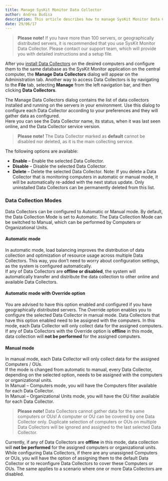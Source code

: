 ```yaml
---
title: Manage SysKit Monitor Data Collector
author: Andrea Budisa
description: This article describes how to manage SysKit Monitor Data Collectors.
date: 29/06/17
---
```

> __Please note!__ If you have more than 100 servers, or geographically distributed servers, it is recommended that you use SysKit Monitor Data Collector. Please contact our support team, which will provide you with detailed instructions and a setup file.
 
After you [install Data Collectors](#internal/installation-configuration/install-wizard/install-agent) on the desired computers and configure them to the same database as the SysKit Monitor application on the central computer, the __Manage Data Collectors__ dialog will appear on the Administration tab. Another way to access Data Collectors is by navigating to the __File__ tab, selecting __Manage__ from the left navigation bar, and then clicking __Data Collectors__.

The Manage Data Collectors dialog contains the list of data collectors installed and running on the servers in your environment. Use this dialog to configure each Data Collector according to your preferences and they will gather data as configured.  
Here you can see the Data Collector name, its status, when it was last seen online, and the Data Collector service version.

> __Please note!__ The Data Collector marked as __default__ cannot be disabled nor deleted, as it is the main collecting service.

The following options are available:

* __Enable__ – Enable the selected Data Collector.
* __Disable__ – Disable the selected Data Collector.
* __Delete__ – Delete the selected Data Collector. Note: If you delete a Data Collector that is monitoring computers in automatic or manual mode, it will be automatically re-added with the next status update. Only uninstalled Data Collectors can be permanently deleted from this list.

### Data Collection Modes

Data Collectors can be configured to Automatic or Manual mode. By default, the Data Collection Mode is set to Automatic. The Data Collection Mode can be switched to Manual, which can be performed by Computers or Organizational Units.

#### Automatic mode

In automatic mode, load balancing improves the distribution of data collection and optimization of resource usage across multiple Data Collectors. This way, you don’t need to worry about configuration settings, as the system is configured automatically.  
If any of Data Collectors are __offline or disabled__, the system will automatically transfer and distribute the data collection to other online and available Data Collectors.

#### Automatic mode with Override option

You are advised to have this option enabled and configured if you have geographically distributed servers. The Override option enables you to configure the selected Data Collector in manual mode. Data Collectors that have this option enabled need to be assigned with the computers. In this mode, each Data Collector will only collect data for the assigned computers.  
If any of Data Collectors with the Override option is __offline__ in this mode, data collection will __not be performed__ for the assigned computers.

#### Manual mode

In manual mode, each Data Collector will only collect data for the assigned Computers / OUs.  
If the mode is changed from automatic to manual, every Data Collector, depending on the selected option, needs to be assigned with the computers or organizational units.  
In Manual – Computers mode, you will have the Computers filter available for each Data Collector.  
In Manual – Organizational Units mode, you will have the OU filter available for each Data Collector.

> __Please note!__ Data Collectors cannot gather data for the same computers or OUs! A computer or OU can be covered by one Data Collector only. Duplicate selection of computers or OUs on multiple Data Collectors will be ignored and assigned to the last selected Data Collector.

Currently, if any of Data Collectors are __offline__ in this mode, data collection will __not be performed__ for the assigned computers or organizational units.  
While configuring Data Collectors, if there are any unassigned Computers or OUs, you will have the option of assigning them to the default Data Collector or to reconfigure Data Collectors to cover these Computers or OUs. The same applies to a scenario where one or more Data Collectors are disabled.